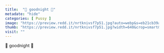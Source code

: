 ```yaml
---
title:  "🖤 goodnight 🤍"
metadate: "hide"
categories: [ Pussy ]
image: "https://preview.redd.it/nrtknivsf7p51.jpg?auto=webp&s=eb21cb39a111798cfde432d4f78752b030651151"
thumb: "https://preview.redd.it/nrtknivsf7p51.jpg?width=640&crop=smart&auto=webp&s=223db62a0b2bbad597d6fe45aa54258a1c6c312a"
visit: ""
---
```

🖤 goodnight 🤍
